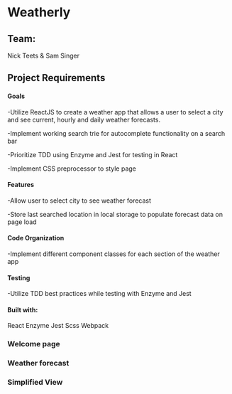 # Weatherly

## Team:

Nick Teets & Sam Singer

## Project Requirements

#### Goals

-Utilize ReactJS to create a weather app that allows a user to select a city and see current, hourly and daily weather forecasts.

-Implement working search trie for autocomplete functionality on a search bar

-Prioritize TDD using Enzyme and Jest for testing in React

-Implement CSS preprocessor to style page

#### Features

-Allow user to select city to see weather forecast

-Store last searched location in local storage to populate forecast data on page load

#### Code Organization

-Implement different component classes for each section of the weather app

#### Testing

-Utilize TDD best practices while testing with Enzyme and Jest

#### Built with:
React
Enzyme
Jest
Scss
Webpack

### Welcome page

### Weather forecast

### Simplified View
